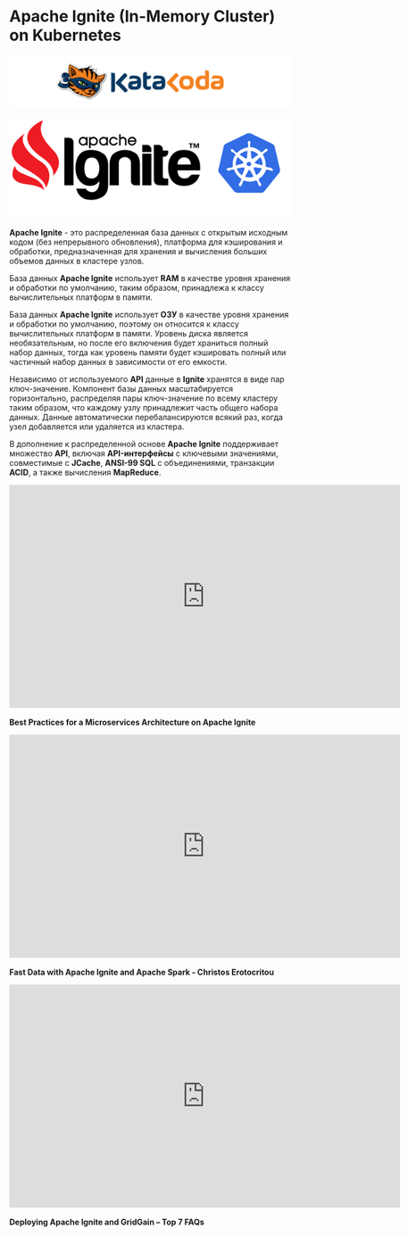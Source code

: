 # Apache Ignite (In-Memory Cluster) on Kubernetes #

![Katacoda Logo](./assets/logo-text-with-head.png)  

![Airflow logo](./assets/Apache_Ignite_logo.png)  

**Apache Ignite** - это распределенная база данных с открытым исходным кодом (без непрерывного обновления), платформа для кэширования и обработки, предназначенная для хранения и вычисления больших объемов данных в кластере узлов.

База данных **Apache Ignite** использует **RAM** в качестве уровня хранения и обработки по умолчанию, таким образом, принадлежа к классу вычислительных платформ в памяти.  

База данных **Apache Ignite** использует **ОЗУ** в качестве уровня хранения и обработки по умолчанию, поэтому он относится к классу вычислительных платформ в памяти. Уровень диска является необязательным, но после его включения будет храниться полный набор данных, тогда как уровень памяти будет кэшировать полный или частичный набор данных в зависимости от его емкости.

Независимо от используемого **API** данные в **Ignite** хранятся в виде пар ключ-значение. Компонент базы данных масштабируется горизонтально, распределяя пары ключ-значение по всему кластеру таким образом, что каждому узлу принадлежит часть общего набора данных. Данные автоматически перебалансируются всякий раз, когда узел добавляется или удаляется из кластера.

В дополнение к распределенной основе **Apache Ignite** поддерживает множество **API**, включая **API-интерфейсы** с ключевыми значениями, совместимые с **JCache**, **ANSI-99 SQL** с объединениями, транзакции **ACID**, а также вычисления **MapReduce**. 


<iframe style="width: 700px;height: 400px;" src="https://www.youtube-nocookie.com/embed/MZzkkIHGMtI" frameborder="0" allow="accelerometer; autoplay; encrypted-media; gyroscope; picture-in-picture" allowfullscreen></iframe>

**Best Practices for a Microservices Architecture on Apache Ignite**

<iframe style="width: 700px;height: 400px;" src="https://www.youtube-nocookie.com/embed/5OZmqO5D-7o" frameborder="0" allow="accelerometer; autoplay; encrypted-media; gyroscope; picture-in-picture" allowfullscreen></iframe>

**Fast Data with Apache Ignite and Apache Spark - Christos Erotocritou**

<iframe style="width: 700px;height: 400px;" src="https://www.youtube-nocookie.com/embed/YEjZKt_HQik" frameborder="0" allow="accelerometer; autoplay; encrypted-media; gyroscope; picture-in-picture" allowfullscreen></iframe>

**Deploying Apache Ignite and GridGain – Top 7 FAQs**

